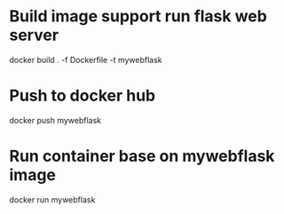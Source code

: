 # Build image support run flask web server
docker build . -f Dockerfile -t mywebflask

# Push to docker hub
docker push mywebflask

# Run container base on mywebflask image
docker run mywebflask